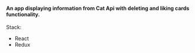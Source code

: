 <h4>An app displaying information from Cat Api with deleting and liking cards functionality.</h4>
<p>Stack:</p>
<ul>
  <li>React</li>
  <li>Redux</li>
</ul>
